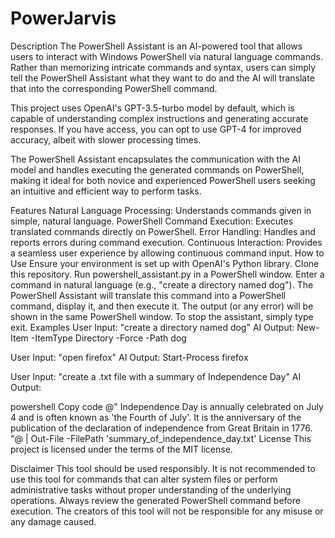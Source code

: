 # PowerJarvis
Description
The PowerShell Assistant is an AI-powered tool that allows users to interact with Windows PowerShell via natural language commands. Rather than memorizing intricate commands and syntax, users can simply tell the PowerShell Assistant what they want to do and the AI will translate that into the corresponding PowerShell command.

This project uses OpenAI's GPT-3.5-turbo model by default, which is capable of understanding complex instructions and generating accurate responses. If you have access, you can opt to use GPT-4 for improved accuracy, albeit with slower processing times.

The PowerShell Assistant encapsulates the communication with the AI model and handles executing the generated commands on PowerShell, making it ideal for both novice and experienced PowerShell users seeking an intuitive and efficient way to perform tasks.

Features
Natural Language Processing: Understands commands given in simple, natural language.
PowerShell Command Execution: Executes translated commands directly on PowerShell.
Error Handling: Handles and reports errors during command execution.
Continuous Interaction: Provides a seamless user experience by allowing continuous command input.
How to Use
Ensure your environment is set up with OpenAI's Python library.
Clone this repository.
Run powershell_assistant.py in a PowerShell window.
Enter a command in natural language (e.g., "create a directory named dog").
The PowerShell Assistant will translate this command into a PowerShell command, display it, and then execute it.
The output (or any error) will be shown in the same PowerShell window.
To stop the assistant, simply type exit.
Examples
User Input: "create a directory named dog"
AI Output: New-Item -ItemType Directory -Force -Path dog

User Input: "open firefox"
AI Output: Start-Process firefox

User Input: "create a .txt file with a summary of Independence Day"
AI Output:

powershell
Copy code
@"
Independence Day is annually celebrated on July 4 and is often known as 'the Fourth of July'. It is the anniversary of the publication of the declaration of independence from Great Britain in 1776.
"@ | Out-File -FilePath 'summary_of_independence_day.txt'
License
This project is licensed under the terms of the MIT license.

Disclaimer
This tool should be used responsibly. It is not recommended to use this tool for commands that can alter system files or perform administrative tasks without proper understanding of the underlying operations. Always review the generated PowerShell command before execution. The creators of this tool will not be responsible for any misuse or any damage caused.
